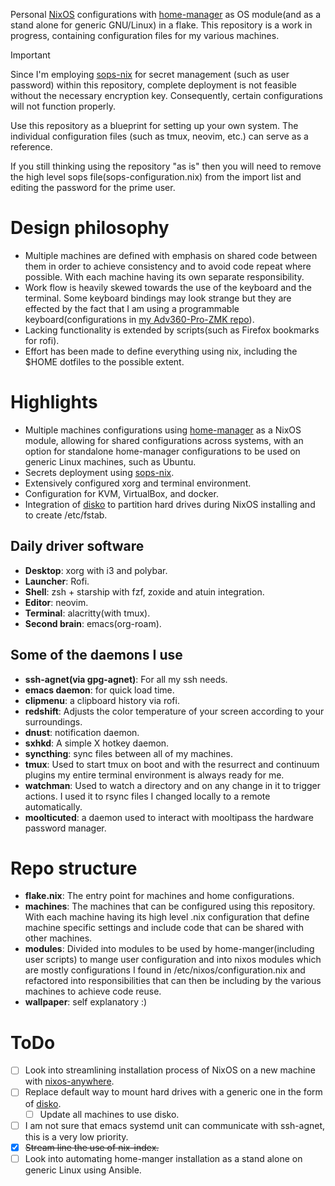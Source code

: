 Personal [NixOS] configurations with [home-manager] as OS module(and as a stand alone
for generic GNU/Linux) in a flake. This repository is a work in progress, containing
configuration files for my various machines.



> [!IMPORTANT]
> Since I'm employing [sops-nix] for secret management (such as user password)
> within this repository, complete deployment is not feasible without the necessary
> encryption key. Consequently, certain configurations will not function properly.
>
> Use this repository as a blueprint for setting up your own system. The individual
> configuration files (such as tmux, neovim, etc.) can serve as a reference.
>
> If you still thinking using the repository "as is" then you will need to remove the
> high level sops file(sops-configuration.nix) from the import list and editing the
> password for the prime user.

# Design philosophy
- Multiple machines are defined with emphasis on shared code between them
in order to achieve consistency and to avoid code repeat where possible. With
each machine having its own separate responsibility.
- Work flow is heavily skewed towards the use of the keyboard and the terminal.
Some keyboard bindings may look strange but they are effected by the fact
that I am using a programmable keyboard(configurations in
[my Adv360-Pro-ZMK repo]).
- Lacking functionality is extended by scripts(such as Firefox bookmarks for rofi).
- Effort has been made to define everything using nix, including the $HOME
dotfiles to the possible extent.

# Highlights
- Multiple machines configurations using [home-manager] as a NixOS module, allowing for
  shared configurations across systems, with an option for standalone home-manager
  configurations to be used on generic Linux machines, such as Ubuntu.
- Secrets deployment using [sops-nix].
- Extensively configured xorg and terminal environment.
- Configuration for KVM, VirtualBox, and docker.
- Integration of [disko] to partition hard drives during NixOS installing
  and to create /etc/fstab.

## Daily driver software
- **Desktop**: xorg with i3 and polybar.
- **Launcher**: Rofi.
- **Shell**: zsh + starship with fzf, zoxide and atuin integration.
- **Editor**: neovim.
- **Terminal**: alacritty(with tmux).
- **Second brain**: emacs(org-roam).

## Some of the daemons I use
- **ssh-agnet(via gpg-agnet)**: For all my ssh needs.
- **emacs daemon**: for quick load time.
- **clipmenu**: a clipboard history via rofi.
- **redshift**: Adjusts the color temperature of your screen according to your surroundings.
- **dnust**: notification daemon.
- **sxhkd**: A simple X hotkey daemon.
- **syncthing**: sync files between all of my machines.
- **tmux**: Used to start tmux on boot and with the resurrect and continuum
            plugins my entire terminal environment is always ready for me.
- **watchman**: Used to watch a directory and on any change in it to trigger actions.
  I used it to rsync files I changed locally to a remote automatically.
- **moolticuted**: a daemon used to interact with mooltipass the hardware password manager.

# Repo structure
- **flake.nix**: The entry point for machines and home configurations.
- **machines**: The machines that can be configured using this repository. With each
machine having its high level .nix configuration that define machine specific settings
and include code that can be shared with other machines.
- **modules**: Divided into modules to be used by home-manger(including user scripts)
to mange user configuration and into nixos modules which are mostly configurations
I found in /etc/nixos/configuration.nix and refactored into responsibilities that can
then be including by the various machines to achieve code reuse.
- **wallpaper**: self explanatory :)

# ToDo
- [ ] Look into streamlining installation process of NixOS on a new machine with [nixos-anywhere].
- [ ] Replace default way to mount hard drives with a generic one in the form of [disko].
  - [ ] Update all machines to use disko.
- [ ] I am not sure that emacs systemd unit can communicate with ssh-agnet, this is a very low
      priority.
- [x] ~~Stream line the use of nix-index.~~
- [ ] Look into automating home-manger installation as a stand alone on
      generic Linux using Ansible.

<!-- variables -->
[NixOS]: <https://nixos.org>
[home-manager]: <https://github.com/nix-community/home-manager/>
[my Adv360-Pro-ZMK repo]: <https://github.com/p3t33/Adv360-Pro-ZMK/tree/V3.0/>
[disko]: <https://github.com/nix-community/disko>
[sops-nix]: <https://github.com/Mic92/sops-nix>
[nixos-anywhere]: <https://github.com/nix-community/nixos-anywhere>
